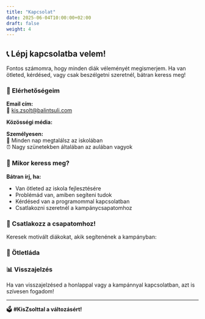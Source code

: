 ```yaml
---
title: "Kapcsolat"
date: 2025-06-04T10:00:00+02:00
draft: false
weight: 4
---
```


## 📞 Lépj kapcsolatba velem!

Fontos számomra, hogy minden diák véleményét megismerjem. Ha van ötleted, kérdésed, vagy csak beszélgetni szeretnél, bátran keress meg!

### 📧 Elérhetőségeim

**Email cím:**  
📮 kis.zsolt@balintsuli.com

**Közösségi média:**  


**Személyesen:**  
🏫 Minden nap megtalálsz az iskolában   
⏰ Nagy szünetekben általában az aulában vagyok

### 💬 Mikor keress meg?

**Bátran írj, ha:**
- Van ötleted az iskola fejlesztésére
- Problémád van, amiben segíteni tudok
- Kérdésed van a programommal kapcsolatban
- Csatlakozni szeretnél a kampánycsapatomhoz

### 🤝 Csatlakozz a csapatomhoz!

Keresek motivált diákokat, akik segítenének a kampányban:

### 📝 Ötletláda



### 📊 Visszajelzés

Ha van visszajelzésed a honlappal vagy a kampánnyal kapcsolatban, azt is szívesen fogadom!

---


🗳️ **#KisZsolttal a változásért!**
